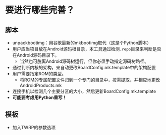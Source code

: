 # 要进行哪些完善？

## 脚本

- unpackbootimg：用谷歌最新的mkbootimg取代（这是个Python脚本）
- 用户应当项目放在Android源码根目录，本工具通过检测`.repo`目录来判断是否在Android源码目录下。
  - 当然也可脱离Android源码树运行，但你必须手动指定源码树路径。
- 通过判断内核的架构，来自动更改BoardConfig.mk.template中的架构配置
- 用户需要指定ROM的类型。
  - 将ROM的专属配置文件归到一个专门的目录中，按需提取，并相应地更改AndroidProducts.mk
- 连接手机以检测几个主要分区的大小，然后更新BoardConfig.mk.template
- **可能要考虑用Python重写！**

## 模板

- 加入TWRP的参数选项
